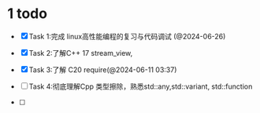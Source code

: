 # 1 todo
- [x] Task 1:完成 linux高性能编程的复习与代码调试 (@2024-06-26)

- [x] Task 2:了解C++ 17 stream_view,
- [x] Task 3:了解 C20 require(@2024-06-11 03:37)

- [ ] Task 4:彻底理解Cpp 类型擦除，熟悉std::any,std::variant, std::function
- [ ] 

